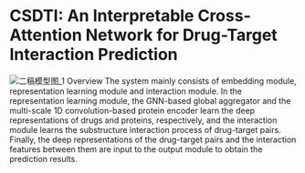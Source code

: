# CSDTI: An Interpretable Cross-Attention Network for Drug-Target Interaction Prediction
![二稿模型图_1](https://user-images.githubusercontent.com/127482935/224321177-d5980243-1260-47b8-9b7f-d493b9790006.png)
Overview
The system mainly consists of embedding module, representation learning module and interaction module. In the representation learning module, the GNN-based global aggregator and the multi-scale 1D convolution-based protein encoder learn the deep representations of drugs and proteins, respectively, and the interaction module learns the substructure interaction process of drug-target pairs. Finally, the deep representations of the drug-target pairs and the interaction features between them are input to the output module to obtain the prediction results.
